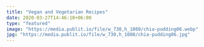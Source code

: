 ```yaml
---
title: "Vegan and Vegetarian Recipes"
date: 2020-03-27T14:46:10+06:00
type: "featured"
image: "https://media.publit.io/file/w_730,h_1080/chia-pudding06.webp"
jpg: "https://media.publit.io/file/w_730,h_1080/chia-pudding06.jpg"
---
```

